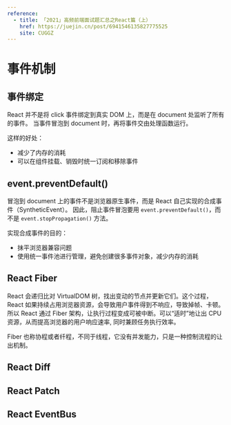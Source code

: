 ```yaml
---
reference:
  - title: 「2021」高频前端面试题汇总之React篇（上）
    href: https://juejin.cn/post/6941546135827775525
    site: CUGGZ
---
```


# 事件机制

## 事件绑定

React 并不是将 click 事件绑定到真实 DOM 上，而是在 document 处监听了所有的事件。
当事件冒泡到 document 时，再将事件交由处理函数运行。

这样的好处：
- 减少了内存的消耗
- 可以在组件挂载、销毁时统一订阅和移除事件

## event.preventDefault()

冒泡到 document 上的事件不是浏览器原生事件，而是 React 自己实现的合成事件（SyntheticEvent）。
因此，阻止事件冒泡要用 `event.preventDefault()`，而不是 `event.stopPropagation()` 方法。

实现合成事件的目的：
- 抹平浏览器兼容问题
- 使用统一事件池进行管理，避免创建很多事件对象，减少内存的消耗

## React Fiber

React 会递归比对 VirtualDOM 树，找出变动的节点并更新它们。这个过程，React 如果持续占用浏览器资源，会导致用户事件得到不响应，导致掉帧、卡顿。
所以 React 通过 Fiber 架构，让执行过程变成可被中断。可以“适时”地让出 CPU 资源，从而提高浏览器的用户响应速率, 同时兼顾任务执行效率。

Fiber 也称协程或者纤程，不同于线程，它没有并发能力，只是一种控制流程的让出机制。

## React Diff

## React Patch

## React EventBus